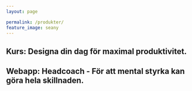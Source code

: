 ```yaml
---
layout: page

permalink: /produkter/
feature_image: seany
---
```


## Kurs: Designa din dag för maximal produktivitet.

## Webapp: Headcoach - För att mental styrka kan göra hela skillnaden.
